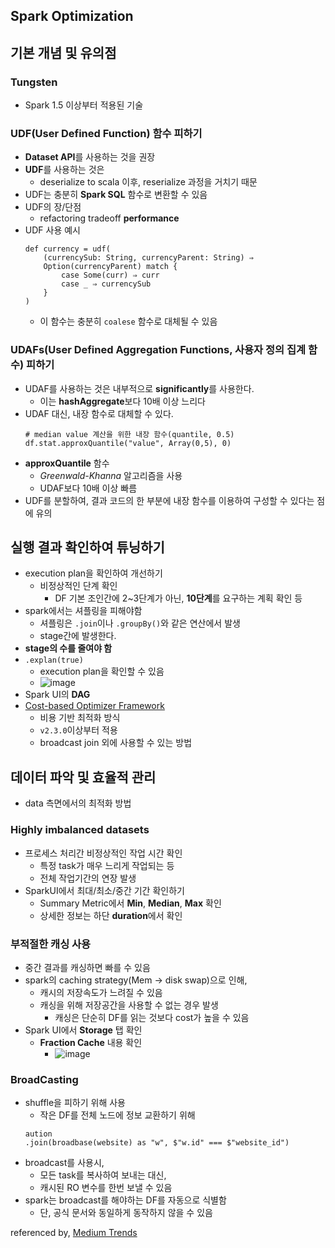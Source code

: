## Spark Optimization

## 기본 개념 및 유의점

### Tungsten
- Spark 1.5 이상부터 적용된 기술

### UDF(User Defined Function) 함수 피하기
- **Dataset API**를 사용하는 것을 권장
- **UDF**를 사용하는 것은
    - deserialize to scala 이후, reserialize 과정을 거치기 때문
- UDF는 충분히 **Spark SQL** 함수로 변환할 수 있음
- UDF의 장/단점
    - refactoring tradeoff **performance**
- UDF 사용 예시
    ```
    def currency = udf(
        (currencySub: String, currencyParent: String) ⇒
        Option(currencyParent) match {
            case Some(curr) ⇒ curr
            case _ ⇒ currencySub
        }
    )
    ```
    - 이 함수는 충분히 `coalese` 함수로 대체될 수 있음

### UDAFs(User Defined Aggregation Functions, 사용자 정의 집계 함수) 피하기
- UDAF를 사용하는 것은 내부적으로 **significantly**를 사용한다.
    - 이는 **hashAggregate**보다 10배 이상 느리다
- UDAF 대신, 내장 함수로 대체할 수 있다.
    ```
    # median value 계산을 위한 내장 함수(quantile, 0.5)
    df.stat.approxQuantile("value", Array(0,5), 0)
    ```
- **approxQuantile** 함수
    - *Greenwald-Khanna* 알고리즘을 사용
    - UDAF보다 10배 이상 빠름
- UDF를 분할하여, 결과 코드의 한 부분에 내장 함수를 이용하여 구성할 수 있다는 점에 유의


## 실행 결과 확인하여 튜닝하기
- execution plan을 확인하여 개선하기
    - 비정상적인 단계 확인
        - DF 기본 조인간에 2~3단계가 아닌, **10단계**를 요구하는 계획 확인 등
- spark에서는 셔플링을 피해야함
    - 셔플링은 `.join`이나 `.groupBy()`와 같은 연산에서 발생
    - stage간에 발생한다.
- **stage의 수를 줄여야 함**
- `.explan(true)`
    - execution plan을 확인할 수 있음
    - ![image](https://user-images.githubusercontent.com/10006290/50625485-e0dce100-0f6b-11e9-98be-58231475580f.png)
- Spark UI의 **DAG**
- [Cost-based Optimizer Framework](https://issues.apache.org/jira/browse/SPARK-16026)
    - 비용 기반 최적화 방식
    - `v2.3.0`이상부터 적용
    - broadcast join 외에 사용할 수 있는 방법


## 데이터 파악 및 효율적 관리
- data 측면에서의 최적화 방법

### Highly imbalanced datasets
- 프로세스 처리간 비정상적인 작업 시간 확인
    - 특정 task가 매우 느리게 작업되는 등
    - 전체 작업기간의 연장 발생
- SparkUI에서 최대/최소/중간 기간 확인하기
    - Summary Metric에서 **Min**, **Median**, **Max** 확인
    - 상세한 정보는 하단 **duration**에서 확인

### 부적절한 캐싱 사용
- 중간 결과를 캐싱하면 빠를 수 있음
- spark의 caching strategy(Mem -> disk swap)으로 인해,
    - 캐시의 저장속도가 느려질 수 있음
    - 캐싱을 위해 저장공간을 사용할 수 없는 경우 발생
        - 캐싱은 단순히 DF를 읽는 것보다 cost가 높을 수 있음
- Spark UI에서 **Storage** 탭 확인
    - **Fraction Cache** 내용 확인
        - ![image](https://user-images.githubusercontent.com/10006290/50625679-fb638a00-0f6c-11e9-88b6-2e8207b2b068.png)

### BroadCasting
- shuffle을 피하기 위해 사용
    - 작은 DF를 전체 노드에 정보 교환하기 위해
    ```
    aution
    .join(broadbase(website) as "w", $"w.id" === $"website_id")
    ```
- broadcast를 사용시,
    - 모든 task를 복사하여 보내는 대신,
    - 캐시된 RO 변수를 한번 보낼 수 있음
- spark는 broadcast를 해야하는 DF를 자동으로 식별함
    - 단, 공식 문서와 동일하게 동작하지 않을 수 있음


referenced by, [Medium Trends](https://medium.com/teads-engineering/spark-performance-tuning-from-the-trenches-7cbde521cf60)